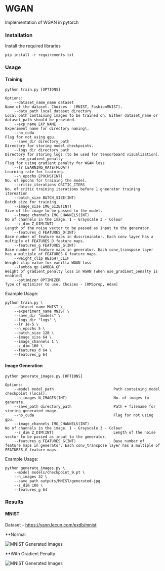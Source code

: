 # WGAN
Implementation of WGAN in pytorch


### Installation
Install the required libraries
    
    pip install -r requirements.txt

### Usage
#### Training

    python train.py [OPTIONS]

    Options:
        --dataset_name_name dataset                                          Name of the dataset. Choices - [MNIST, FashionMNIST].
        --data_path local_dataset_directory                                  Local path containing images to be trained on. Either dataset_name or dataset_path should be provided.
        --exp_name EXP_NAME                                                  Experiment name for directory naming\.
        --no_cuda                                                            Flag for not using gpu.
        --save_dir directory_path                                            Directory for storing model checkpoints.
        --logs_dir directory_path                                            Directory for storing logs (to be used for tensorboard visualization).
        --use_gradient_penalty                                               Flag for using gradient penalty for WGAN loss
        --lr LEARNING_RATE(FLOAT)                                            Learning rate for training.
        --n_epochs EPOCHS(INT)                                               No. of epochs for training the model.
        --critic_iterations CRITIC_ITERS                                     No. of critic training iterations before 1 gneerator training itereation
        --batch_size BATCH_SIZE(INT)                                         Batch size for training.
        --image_size IMG_SIZE(INT)                                           Size of the image to be passed to the model.
        --image_channels IMG_CHANNELS(INT)                                   No of channels in the image. 1 - Grayscale 3 - Colour
        --z_dim Z_DIM(INT)                                                   Length of the noise vector to be passed as input to the generator.
        --features_d FEATURES_D(INT)                                         Base number of feature maps in discriminator. Each conv layer has a multiple of FEATURES_D feature maps.
        --features_g FEATURES_G(INT)                                         Base number of feature maps in generator. Each conv_transpose layer has a multiple of FEATURES_G feature maps.
        --weight_clip WEIGHT_CLIP                                            Weight clip value for vanilla WGAN loss
        --lambda_gp LAMBDA_GP                                                Weight of gradient_penalty loss in WGAN (when use_gradient_penalty is enabled)
        --optimizer OPTIMIZER                                                Type of optimizer to use. Choices - [RMSprop, Adam]


Example Usage:

    python train.py \
        --dataset_name MNIST \
        --experiment_name MNIST \
        --save_dir "models" \
        --logs_dir "logs" \
        --lr 1e-5 \
        --n_epochs 5 \
        --batch_size 128 \
        --image_size 64 \
        --image_channels 1 \
        --z_dim 100 \
        --features_d 64 \
        --features_g 64


#### Image Generation

    python generate_images.py [OPTIONS]

    Options:
        --model model_path                           Path containing model checkpoint (local).
        --n_images N_IMAGES(INT)                     No. of images to generate.
        --save_path directory_path                   Path + filename for storing generated image.
        --no_cuda                                    Flag for not using gpu.
        --image_channels IMG_CHANNELS(INT)                                   No of channels in the image. 1 - Grayscale 3 - Colour
        --z_dim Z_DIM(INT)                           Length of the noise vector to be passed as input to the generator.
        --features_g FEATURES_G(INT)                 Base number of feature maps in generator. Each conv_transpose layer has a multiple of FEATURES_G feature maps.

        

Example Usage:

    python generate_images.py \
        --model models/checkpoint_9.pt \
        --n_images 32 \
        --save_path outputs/MNIST/generated-jpg
        --z_dim 100 \
        --features_g 64

### Results
#### MNIST
Dataset - https://yann.lecun.com/exdb/mnist

**Normal

![MNIST Generated Images](outputs/MNIST/generated_normal.jpg)

**With Gradient Penalty

![MNIST Generated Images](outputs/MNIST/generated_gp.jpg)
